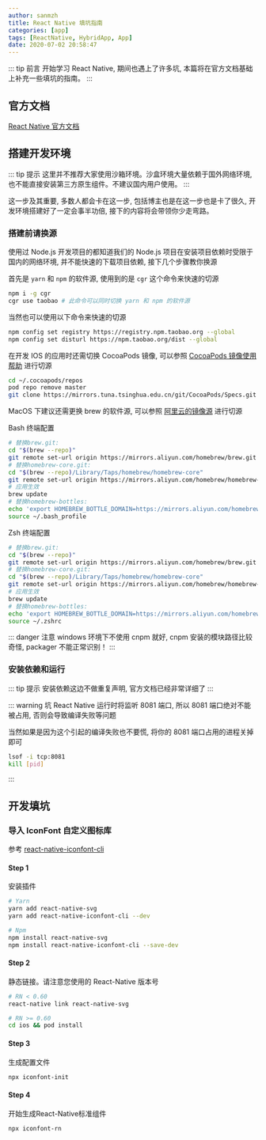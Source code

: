 ```yaml
---
author: sanmzh
title: React Native 填坑指南
categories: [app]
tags: [ReactNative, HybridApp, App]
date: 2020-07-02 20:58:47
---
```


<Boxx changeTime="10000"/>

::: tip 前言
开始学习 React Native, 期间也遇上了许多坑, 本篇将在官方文档基础上补充一些填坑的指南。
:::
<!-- more -->

## 官方文档

[React Native 官方文档](https://reactnative.cn/)

## 搭建开发环境

::: tip 提示
这里并不推荐大家使用沙箱环境。沙盒环境大量依赖于国外网络环境, 也不能直接安装第三方原生组件。不建议国内用户使用。
:::

这一步及其重要, 多数人都会卡在这一步, 包括博主也是在这一步也是卡了很久, 开发环境搭建好了一定会事半功倍, 接下的内容将会带领你少走弯路。

### 搭建前请换源

使用过 Node.js 开发项目的都知道我们的 Node.js 项目在安装项目依赖时受限于国内的网络环境, 并不能快速的下载项目依赖, 接下几个步骤教你换源

首先是 `yarn` 和 `npm` 的软件源, 使用到的是 `cgr` 这个命令来快速的切源

``` bash
npm i -g cgr
cgr use taobao # 此命令可以同时切换 yarn 和 npm 的软件源
```

当然也可以使用以下命令来快速的切源

``` bash
npm config set registry https://registry.npm.taobao.org --global
npm config set disturl https://npm.taobao.org/dist --global
```

在开发 IOS 的应用时还需切换 CocoaPods 镜像, 可以参照 [CocoaPods 镜像使用帮助](https://mirrors.tuna.tsinghua.edu.cn/help/CocoaPods/) 进行切源

``` bash
cd ~/.cocoapods/repos 
pod repo remove master
git clone https://mirrors.tuna.tsinghua.edu.cn/git/CocoaPods/Specs.git master
```

MacOS 下建议还需更换 brew 的软件源, 可以参照 [阿里云的镜像源](https://developer.aliyun.com/mirror/homebrew) 进行切源

Bash 终端配置

``` bash
# 替换brew.git:
cd "$(brew --repo)"
git remote set-url origin https://mirrors.aliyun.com/homebrew/brew.git
# 替换homebrew-core.git:
cd "$(brew --repo)/Library/Taps/homebrew/homebrew-core"
git remote set-url origin https://mirrors.aliyun.com/homebrew/homebrew-core.git
# 应用生效
brew update
# 替换homebrew-bottles:
echo 'export HOMEBREW_BOTTLE_DOMAIN=https://mirrors.aliyun.com/homebrew/homebrew-bottles' >> ~/.bash_profile
source ~/.bash_profile
```

Zsh 终端配置

``` bash
# 替换brew.git:
cd "$(brew --repo)"
git remote set-url origin https://mirrors.aliyun.com/homebrew/brew.git
# 替换homebrew-core.git:
cd "$(brew --repo)/Library/Taps/homebrew/homebrew-core"
git remote set-url origin https://mirrors.aliyun.com/homebrew/homebrew-core.git
# 应用生效
brew update
# 替换homebrew-bottles:
echo 'export HOMEBREW_BOTTLE_DOMAIN=https://mirrors.aliyun.com/homebrew/homebrew-bottles' >> ~/.zshrc
source ~/.zshrc
```

::: danger 注意
windows 环境下不使用 cnpm 就好, cnpm 安装的模块路径比较奇怪, packager 不能正常识别！
:::

### 安装依赖和运行

::: tip 提示
安装依赖这边不做重复声明, 官方文档已经非常详细了
:::

::: warning 坑
React Native 运行时将监听 8081 端口, 所以 8081 端口绝对不能被占用, 否则会导致编译失败等问题

当然如果是因为这个引起的编译失败也不要慌, 将你的 8081 端口占用的进程关掉即可

``` bash
lsof -i tcp:8081
kill [pid]
```

:::

## 开发填坑

### 导入 IconFont 自定义图标库

参考 [react-native-iconfont-cli](https://github.com/iconfont-cli/react-native-iconfont-cli)

#### Step 1

安装插件

``` bash
# Yarn
yarn add react-native-svg
yarn add react-native-iconfont-cli --dev

# Npm
npm install react-native-svg
npm install react-native-iconfont-cli --save-dev
```

#### Step 2

静态链接。请注意您使用的 React-Native 版本号

``` bash
# RN < 0.60
react-native link react-native-svg

# RN >= 0.60
cd ios && pod install
```

#### Step 3

生成配置文件

``` bash
npx iconfont-init
```

#### Step 4

开始生成React-Native标准组件

``` bash
npx iconfont-rn
```
